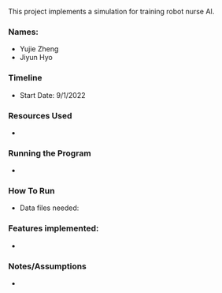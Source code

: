 This project implements a simulation for training robot nurse AI.

### Names: 
* Yujie Zheng
* Jiyun Hyo

### Timeline
* Start Date: 9/1/2022

### Resources Used
*

### Running the Program
*
### How To Run
* Data files needed:

### Features implemented:
*
### Notes/Assumptions

*
